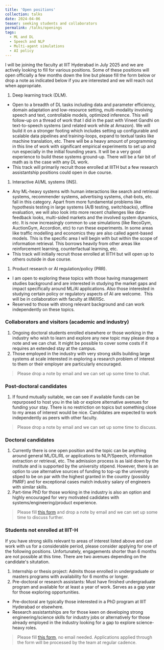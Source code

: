 ```yaml
---
title: 'Open positions'
collection: talks
date: 2024-04-06
teaser: seeking students and collaborators
permalink: /talks/openings
tags:
  - ML and DL
  - Speech and NLP
  - Multi-agent simulations
  - AI policy
---
```


I will be joining the faculty at IIIT Hyderabad in July 2025 and we are actively looking to fill for various positions.
Some of these positions will open officially a few months down the line but please fill the form below or drop a note as indicated below if you are interested and we will reach out when appropriate.

1. Deep learning track (DLM). 
  * Open to a breadth of DL tasks including data and parameter efficiency, domain adaptation and low-resource setting, multi-modality involving speech and text, controllable models, optimized inference.
This will follow-up on a thread of work that I did in the past with Vineet Gandhi on text-to-speech systems (and related work while at Amazon). We will build it on a stronger footing which includes setting up configurable and scalable data pipelines and training-loops, expand to textual tasks like machine translation, etc.
There will be a heavy amount of programming in this line of work with significant empirical experiments to set up and run especially in the initial founding years. It will be a very good experience to build these systems ground-up. There will be a fair bit of math as is the case with any DL work.
  * This track will primarily recruit those enrolled at IIITH but a few research assistantship positions could open in due course.
1. Interactive AI/ML systems (INS). 
  * Any ML-heavy systems with human interactions like search and retrieval systems, recommender systems, advertising systems, chat-bots, etc. fall in this category. Apart from more fundamental problems like hypothesis testing in large systems (A/B testing, switchbacks), offline evaluation, we will also look into more recent challenges like data-feedback looks, multi-sided markets and the involved system dynamics, etc. It is now increasingly common to use simulations (like RecoGym, AuctionGym, Accordion, etc) to run these experiments. In some areas like traffic modelling and economics they are also called agent-based models. This is the specific area I will begin with but within the scope of information retrieval. This borrows heavily from other areas like reinforcement learning, counterfactual learning, etc.
  * This track will initially recruit those enrolled at IIITH but will open up to others outside in due course.
1. Product research or AI regulation/policy (PRR). 
  * I am open to exploring these topics with those having management studies background and are interested in studying the market gaps and impact specifically around ML/AI applications. Also those interested in studying certain policy or regulatory aspects of AI are welcome.  This will be in collaboration with faculty at IIM/IISc. 
  * Reserved to those with strong relevant background and can work independently on these topics.

### Collaborators and visitors (academic and industry)
1. Ongoing doctoral students enrolled elsewhere or those working in the industry who wish to learn and explore any new topic may please drop a note and we can chat. It might be possible to cover some costs if it requires an extended stay at the campus. 
1. Those employed in the industry with very strong skills building large systems at scale interested in exploring a research problem of interest to them or their employer are particularly encouraged.
> Please drop a note by email and we can set up some time to chat.

### Post-doctoral candidates
1. If found mutually suitable, we can see if available funds can be repurposed to host you in the lab or explore alternative avenues for funding your stay. There is no restriction on topics but something close to my areas of interest would be nice. Candidates are expected to work independently as peers with other faculty.
> Please drop a note by email and we can set up some time to discuss. 

### Doctoral candidates
1. Currently there is one open position and the topic can be anything around general ML/DL/RL or applications to NLP/Speech, information extraction or retrieval, etc. The admission process is as laid down by the institute and is supported by the university stipend. However, there is an option to use alternative sources of funding to top-up the university stiped to be on par with the highest granted in the country (possibly PMRF) and for exceptional cases match industry salary of engineers with similar skills.
1. Part-time PhD for those working in the industry is also an option and highly encouraged for very motivated cadidates with systems/engineering/product experience.
> Please fill [this form](https://shorturl.at/BCYl3) and drop a note by email and we can set up some time to discuss further.

### Students not enrolled at IIIT-H
If you have strong skills relevant to areas of interest listed above and can work with us for a considerable period, please consider applying for one of the following positions. Unfortunately, engagements shorter than 6 months are not possible at this time. There are two avenues depending on the candidate's situtation.
1. Internship or thesis project: Admits those enrolled in undergraduate or masters programs with availability for 6 months or longer.
1. Pre-doctoral or research assistants: Must have finished undergraduate program and available for at least a year of work. Serves as a gap year for those exploring opportunities. 
  * Pre-doctoral are typically those interested in a PhD program at IIIT Hyderabad or elsewhere.
  * Research assistantships are for those keen on developing strong engineering/science skills for industry jobs or alternatively for those already employed in the industry looking for a gap to explore science-heavy roles.
> Please fill [this form](https://shorturl.at/BCYl3), no email needed. Applications applied through the form will be processed by the team at regular cadence.
